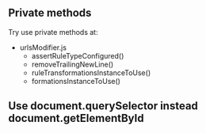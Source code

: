## Private methods

Try use private methods at:

- urlsModifier.js
  - assertRuleTypeConfigured()
  - removeTrailingNewLine()
  - ruleTransformationsInstanceToUse()
  - formationsInstanceToUse()

## Use document.querySelector instead document.getElementById
